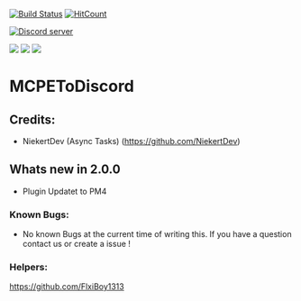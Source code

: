 [![Build Status](https://travis-ci.org/JaxkDev/MCPEToDiscord.svg?branch=master)](https://travis-ci.org/JaxkDev/MCPEToDiscord) [![HitCount](http://hits.dwyl.io/JaxkDev/MCPEToDiscord.svg)](http://hits.dwyl.io/JaxkDev/MCPEToDiscord)

<a href="https://tiny.cc/JaxksDC"><img src="https://discordapp.com/api/guilds/554059221847638040/embed.png" alt="Discord server"/></a>

[![](https://poggit.pmmp.io/shield.state/MCPEToDiscord)](https://poggit.pmmp.io/p/MCPEToDiscord)
[![](https://poggit.pmmp.io/shield.api/MCPEToDiscord)](https://poggit.pmmp.io/p/MCPEToDiscord)
[![](https://poggit.pmmp.io/shield.dl.total/MCPEToDiscord)](https://poggit.pmmp.io/p/MCPEToDiscord)
# MCPEToDiscord

## Credits:

- NiekertDev (Async Tasks) (https://github.com/NiekertDev)

## Whats new in 2.0.0

- Plugin Updatet to PM4

### Known Bugs:
- No known Bugs at the current time of writing this.
If you have a question contact us or create a issue !

### Helpers:
https://github.com/FlxiBoy1313
